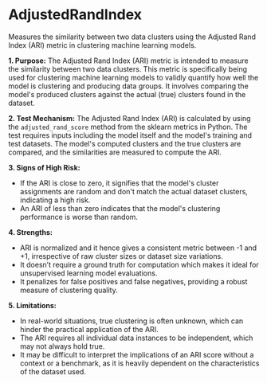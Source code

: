 # AdjustedRandIndex

Measures the similarity between two data clusters using the Adjusted Rand Index (ARI) metric in clustering machine
learning models.

**1. Purpose:**
The Adjusted Rand Index (ARI) metric is intended to measure the similarity between two data clusters. This metric
is specifically being used for clustering machine learning models to validly quantify how well the model is
clustering and producing data groups. It involves comparing the model's produced clusters against the actual (true)
clusters found in the dataset.

**2. Test Mechanism:**
The Adjusted Rand Index (ARI) is calculated by using the `adjusted_rand_score` method from the sklearn metrics in
Python. The test requires inputs including the model itself and the model's training and test datasets. The model's
computed clusters and the true clusters are compared, and the similarities are measured to compute the ARI.

**3. Signs of High Risk:**
- If the ARI is close to zero, it signifies that the model's cluster assignments are random and don't match the
actual dataset clusters, indicating a high risk.
- An ARI of less than zero indicates that the model's clustering performance is worse than random.

**4. Strengths:**
- ARI is normalized and it hence gives a consistent metric between -1 and +1, irrespective of raw cluster sizes or
dataset size variations.
- It doesn’t require a ground truth for computation which makes it ideal for unsupervised learning model
evaluations.
- It penalizes for false positives and false negatives, providing a robust measure of clustering quality.

**5. Limitations:**
- In real-world situations, true clustering is often unknown, which can hinder the practical application of the ARI.
- The ARI requires all individual data instances to be independent, which may not always hold true.
- It may be difficult to interpret the implications of an ARI score without a context or a benchmark, as it is
heavily dependent on the characteristics of the dataset used.